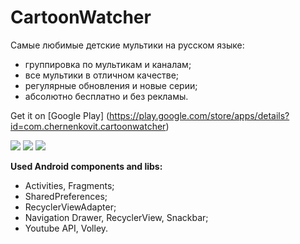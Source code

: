 # CartoonWatcher
Самые любимые детские мультики на русском языке:
- группировка по мультикам и каналам;
- все мультики в отличном качестве;
- регулярные обновления и новые серии;
- абсолютно бесплатно и без рекламы.

<p1>Get it on [Google Play] (https://play.google.com/store/apps/details?id=com.chernenkovit.cartoonwatcher)</p1>

![](http://i.imgur.com/UBsUdDG.png) ![](http://i.imgur.com/tSsyfcw.png) ![](http://i.imgur.com/Kb3kzKS.png)

**Used Android components and libs:**
- Activities, Fragments;
- SharedPreferences;
- RecyclerViewAdapter;
- Navigation Drawer, RecyclerView, Snackbar;
- Youtube API, Volley. 
